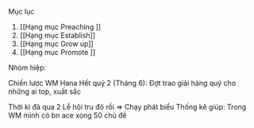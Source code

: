 
Mục lục
1. [[Hạng mục Preaching ]]
2. [[Hạng mục Establish]]
3. [[Hạng mục Grow up]]
4. [[Hạng mục Promote ]]


Nhóm hiệp:

Chiến lược WM Hana
Hết quý 2 (Tháng 6): Đợt trao giải hàng quý cho những ai top, xuất sắc

Thời kì đã qua 2 Lễ hội tru đô rồi => Chạy phát biểu 
Thống kê giúp: 
Trong WM mình có bn ace xong 50 chủ đề  